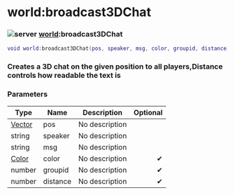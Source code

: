 # world:broadcast3DChat

### ![server](../../home/world/.gitbook/assets/server.png) [world](../../home/world/home/world/):broadcast3DChat

```lua
void world:broadcast3DChat(pos, speaker, msg, color, groupid, distance)
```

### Creates a 3D chat on the given position to all players,Distance controls how readable the text is

### Parameters

| Type                                    | Name     | Description    | Optional |
| --------------------------------------- | -------- | -------------- | -------: |
| [Vector](../../home/world/home/Vector/) | pos      | No description |          |
| string                                  | speaker  | No description |          |
| string                                  | msg      | No description |          |
| [Color](../../home/world/home/Color/)   | color    | No description |        ✔ |
| number                                  | groupid  | No description |        ✔ |
| number                                  | distance | No description |        ✔ |
